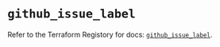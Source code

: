# `github_issue_label`

Refer to the Terraform Registory for docs: [`github_issue_label`](https://registry.terraform.io/providers/integrations/github/5.26.0/docs/resources/issue_label).
